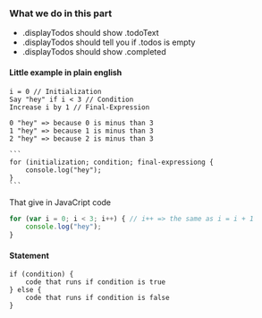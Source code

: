 ### What we do in this part
- .displayTodos should show .todoText
- .displayTodos should tell you if .todos is empty
- .displayTodos should show .completed

#### Little example in plain english

    i = 0 // Initialization
    Say "hey" if i < 3 // Condition
    Increase i by 1 // Final-Expression
    
    0 "hey" => because 0 is minus than 3
    1 "hey" => because 1 is minus than 3
    2 "hey" => because 2 is minus than 3
    
    ```
    for (initialization; condition; final-expressiong {
        console.log("hey");
    }
    ```
That give in JavaCript code
``` javascript
for (var i = 0; i < 3; i++) { // i++ => the same as i = i + 1
    console.log("hey");
}
```

#### Statement
    if (condition) {
        code that runs if condition is true
    } else {
        code that runs if condition is false
    }